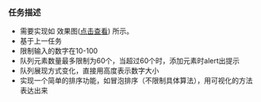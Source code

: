 ﻿### 任务描述
- 需要实现如 效果图([点击查看](https://luyaolee.github.io/ife/task_2_5/task_2_5_1.jpg))  所示。
- 基于上一任务
- 限制输入的数字在10-100
- 队列元素数量最多限制为60个，当超过60个时，添加元素时alert出提示
- 队列展现方式变化，直接用高度表示数字大小
- 实现一个简单的排序功能，如冒泡排序（不限制具体算法），用可视化的方法表达出来

